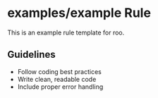 # examples/example Rule



This is an example rule template for roo.



## Guidelines

- Follow coding best practices
- Write clean, readable code
- Include proper error handling